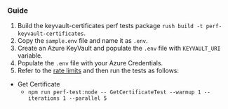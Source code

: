 ### Guide

1. Build the keyvault-certificates perf tests package `rush build -t perf-keyvault-certificates`.
2. Copy the `sample.env` file and name it as `.env`.
3. Create an Azure KeyVault and populate the `.env` file with `KEYVAULT_URI` variable.
4. Populate the `.env` file with your Azure Credentials.
5. Refer to the [rate limits](https://docs.microsoft.com/azure/key-vault/general/service-limits) and then run the tests as follows:

- Get Certificate
  - `npm run perf-test:node -- GetCertificateTest --warmup 1 --iterations 1 --parallel 5`